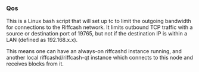 ### Qos ###

This is a Linux bash script that will set up tc to limit the outgoing bandwidth for connections to the Riffcash network. It limits outbound TCP traffic with a source or destination port of 19765, but not if the destination IP is within a LAN (defined as 192.168.x.x).

This means one can have an always-on riffcashd instance running, and another local riffcashd/riffcash-qt instance which connects to this node and receives blocks from it.
